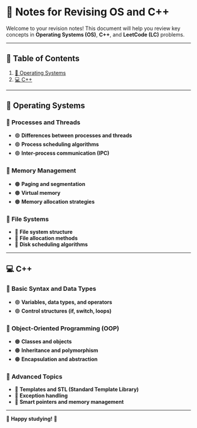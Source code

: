 # 🌟 **Notes for Revising OS and C++**  

Welcome to your revision notes! This document will help you review key concepts in **Operating Systems (OS)**, **C++**, and **LeetCode (LC)** problems.  

---

## 📖 **Table of Contents**  

1. [📂 Operating Systems](#operating-systems)  
2. [💻 C++](#c++)  

---

## 📂 **Operating Systems**  

### 🔹 **Processes and Threads**  
- 🟢 **Differences between processes and threads**  
- 🟢 **Process scheduling algorithms**  
- 🟢 **Inter-process communication (IPC)**  

### 🔹 **Memory Management**  
- 🟠 **Paging and segmentation**  
- 🟠 **Virtual memory**  
- 🟠 **Memory allocation strategies**  

### 🔹 **File Systems**  
- 🔵 **File system structure**  
- 🔵 **File allocation methods**  
- 🔵 **Disk scheduling algorithms**  

---

## 💻 **C++**  

### 🔹 **Basic Syntax and Data Types**  
- 🟢 **Variables, data types, and operators**  
- 🟢 **Control structures (if, switch, loops)**  

### 🔹 **Object-Oriented Programming (OOP)**  
- 🟠 **Classes and objects**  
- 🟠 **Inheritance and polymorphism**  
- 🟠 **Encapsulation and abstraction**  

### 🔹 **Advanced Topics**  
- 🔵 **Templates and STL (Standard Template Library)**  
- 🔵 **Exception handling**  
- 🔵 **Smart pointers and memory management**  

---

🌟 **Happy studying!** 🚀  

